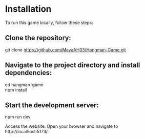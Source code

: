 # Installation

To run this game locally, follow these steps:

## Clone the repository:

git clone https://github.com/MayaAH03/Hangman-Game.git

## Navigate to the project directory and install dependencies:

cd hangman-game <br>
npm install

## Start the development server:

npm run dev

Access the website: Open your browser and navigate to http://localhost:5173/.
